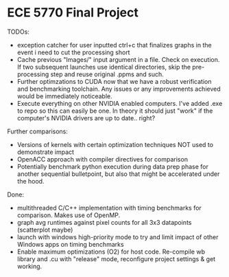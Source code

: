 # ECE 5770 Final Project

TODOs:
- exception catcher for user inputted ctrl+c that finalizes graphs in the event i need to cut the processing short
- Cache previous "Images/" input argument in a file. Check on execution. If two subsequent launches use identical directories, skip the pre-processing step and reuse original .ppms and such. 
- Further optimzations to CUDA now that we have a robust verification and benchmarking toolchain. Any issues or any improvements achieved would be immediately noticeable. 
- Execute everything on other NVIDIA enabled computers. I've added .exe to repo so this can easily be one. In theory it should just "work" if the computer's NVIDIA drivers are up to date.. right?

Further comparisons: 
- Versions of kernels with certain optimization techniques NOT used to demonstrate impact
- OpenACC approach with compiler directives for comparison
- Potentially benchmark python execution during data prep phase for another sequential bulletpoint, but also that might be accelerated under the hood. 

Done:
- multithreaded C/C++ implementation with timing benchmarks for comparison. Makes use of OpenMP. 
- graph avg runtimes against pixel counts for all 3x3 datapoints (scatterplot maybe)
- launch with windows high-priority mode to try and limit impact of other Windows apps on timing benchmarks
- Enable maximum optimizations (O2) for host code. Re-compile wb library and .cu with "release" mode, reconfigure project settings & get working. 